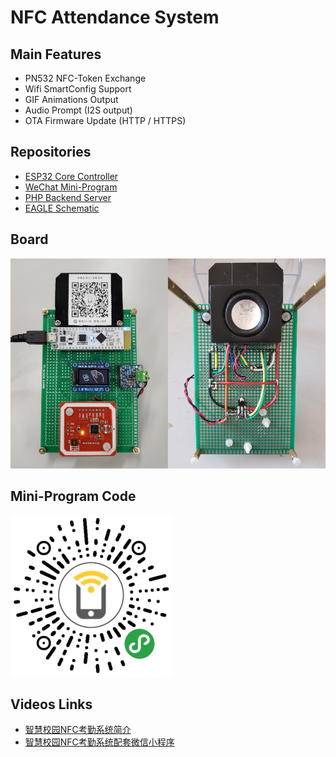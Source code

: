 NFC Attendance System
=====================

## Main Features

* PN532 NFC-Token Exchange
* Wifi SmartConfig Support
* GIF Animations Output
* Audio Prompt (I2S output)
* OTA Firmware Update (HTTP / HTTPS)

## Repositories

* [ESP32 Core Controller](https://github.com/redchenjs/nfc_attendance_system_esp32)
* [WeChat Mini-Program](https://github.com/redchenjs/nfc_attendance_system_weixin)
* [PHP Backend Server](https://github.com/redchenjs/nfc_attendance_system_server)
* [EAGLE Schematic](https://github.com/redchenjs/nfc_attendance_system_eagle)

## Board

<img src="docs/board.png">

## Mini-Program Code

<img src="docs/acode.jpg">

## Videos Links

* [智慧校园NFC考勤系统简介](https://www.bilibili.com/video/av64088862)
* [智慧校园NFC考勤系统配套微信小程序](https://www.bilibili.com/video/av83055533)
